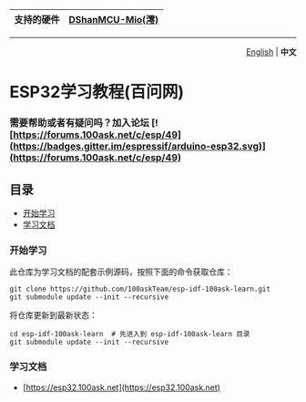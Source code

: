 | 支持的硬件 | [DShanMCU-Mio(澪)](https://forums.100ask.net/c/esp/esp32s3/50) |
| ----------------- | ------------ |

---
<p align="right">
  <a href="../README.md">English</a>  |  <b>中文</b></a>
</p>

# ESP32学习教程(百问网)

### 需要帮助或者有疑问吗？加入论坛 [![https://forums.100ask.net/c/esp/49](https://badges.gitter.im/espressif/arduino-esp32.svg)](https://forums.100ask.net/c/esp/49)

## 目录

  - [开始学习](#开始学习)
  - [学习文档](#学习文档)

### 开始学习

此仓库为学习文档的配套示例源码，按照下面的命令获取仓库：

```shell
git clone https://github.com/100askTeam/esp-idf-100ask-learn.git
git submodule update --init --recursive
```

将仓库更新到最新状态：
```shell
cd esp-idf-100ask-learn  # 先进入到 esp-idf-100ask-learn 目录
git submodule update --init --recursive
```

### 学习文档

  - [https://esp32.100ask.net](https://esp32.100ask.net)